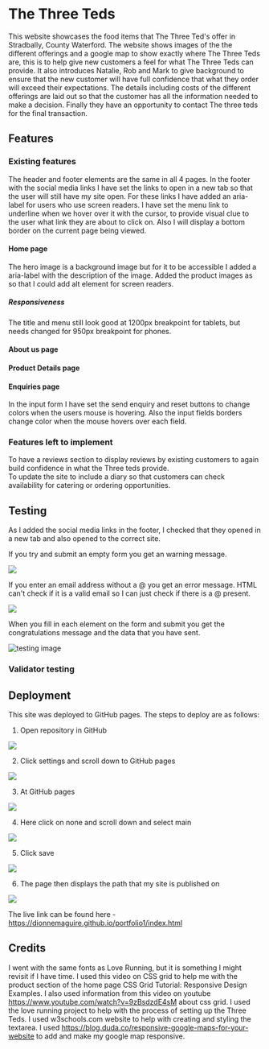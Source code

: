 # The Three Teds

This website showcases the food items that The Three Ted's offer in Stradbally, County Waterford.  The website shows images of the the different offerings and a google map to show exactly where The Three Teds are, this is to help give new customers a feel for what The Three Teds can provide.  It also introduces Natalie, Rob and Mark to give background to ensure that the new customer will have full confidence that what they order will exceed their expectations. The details including costs of the different offerings are laid out so that the customer has all the information needed to make a decision. Finally they have an opportunity to contact The three teds for the final transaction.

## Features

### Existing features

The header and footer elements are the same in all 4 pages.
In the footer with the social media links I have set the links to open in a new tab so that the user will still have my site open. For these links I have added an aria-label for users who use screen readers.
I have set the menu link to underline when we hover over it with the cursor, to provide visual clue to the user what link they are about to click on. Also I will display a bottom border on the current page being viewed.

#### Home page
The hero image is a background image but for it to be accessible I added a aria-label with the description of the image.
Added the product images as <img> so that I could add alt element for screen readers.

##### Responsiveness
The title and menu still look good at 1200px breakpoint for tablets, but needs changed for 950px breakpoint for phones.

#### About us page

#### Product Details page

#### Enquiries page
In the input form I have set the send enquiry and reset buttons to change colors when the users mouse is hovering. Also the input fields borders change color when the mouse hovers over each field.
### Features left to implement
To have a reviews section to display reviews by existing customers to again build confidence in what the Three teds provide.   
To update the site to include a diary so that customers can check availability for catering or ordering opportunities.

## Testing
As I added the social media links in the footer, I checked that they opened in a new tab and also opened to the correct site.

If you try and submit an empty form you get an warning message.

![](assets/images/test-empty-form.png)

If you enter an email address without a @ you get an error message.  HTML can't check if it is a valid email so I can just check if there is a @ present.

![](assets/images/test-incorrect-email.png)

When you fill in each element on the form and submit you get the congratulations message and the data that you have sent.

![testing image](assets/images/Test1.png)


### Validator testing

## Deployment
This site was deployed to GitHub pages. The steps to deploy are as follows:

1. Open repository in GitHub

![](assets/images/deployment1.png)

2. Click settings and scroll down to GitHub pages

![](assets/images/deployment2.png)

3. At GitHub pages

![](assets/images/deployment3.png)

4. Here click on none and scroll down and select main

![](assets/images/deployment4.png)

5. Click save

![](assets/images/deployment5.png)

6. The page then displays the path that my site is published on

![](assets/images/deployment6.png)

The live link can be found here - https://dionnemaguire.github.io/portfolio1/index.html

## Credits
I went with the same fonts as Love Running, but it is something I might revisit if I have time.
I used this video on CSS grid to help me with the product section of the home page CSS Grid Tutorial: Responsive Design Examples.
I also used information from this video on youtube https://www.youtube.com/watch?v=9zBsdzdE4sM about css grid.
I used the love running project to help with the process of setting up the Three Teds.
I used w3schools.com website to help with creating and styling the textarea.
I used https://blog.duda.co/responsive-google-maps-for-your-website to add and make my google map responsive.
